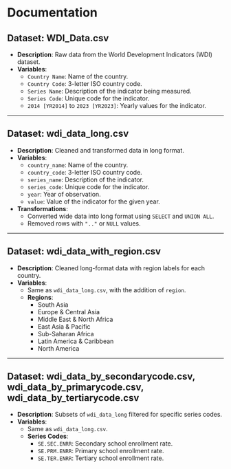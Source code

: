 # Documentation

## Dataset: WDI_Data.csv
- **Description**: Raw data from the World Development Indicators (WDI) dataset.
- **Variables**:
  - `Country Name`: Name of the country.
  - `Country Code`: 3-letter ISO country code.
  - `Series Name`: Description of the indicator being measured.
  - `Series Code`: Unique code for the indicator.
  - `2014 [YR2014]` to `2023 [YR2023]`: Yearly values for the indicator.

---

## Dataset: wdi_data_long.csv
- **Description**: Cleaned and transformed data in long format.
- **Variables**:
  - `country_name`: Name of the country.
  - `country_code`: 3-letter ISO country code.
  - `series_name`: Description of the indicator.
  - `series_code`: Unique code for the indicator.
  - `year`: Year of observation.
  - `value`: Value of the indicator for the given year.
- **Transformations**:
  - Converted wide data into long format using `SELECT` and `UNION ALL`.
  - Removed rows with `".."` or `NULL` values.

---

## Dataset: wdi_data_with_region.csv
- **Description**: Cleaned long-format data with region labels for each country.
- **Variables**:
  - Same as `wdi_data_long.csv`, with the addition of `region`.
  - **Regions**:
    - South Asia
    - Europe & Central Asia
    - Middle East & North Africa
    - East Asia & Pacific
    - Sub-Saharan Africa
    - Latin America & Caribbean
    - North America

---

## Dataset: wdi_data_by_secondarycode.csv, wdi_data_by_primarycode.csv, wdi_data_by_tertiarycode.csv
- **Description**: Subsets of `wdi_data_long` filtered for specific series codes.
- **Variables**:
  - Same as `wdi_data_long.csv`.
  - **Series Codes**:
    - `SE.SEC.ENRR`: Secondary school enrollment rate.
    - `SE.PRM.ENRR`: Primary school enrollment rate.
    - `SE.TER.ENRR`: Tertiary school enrollment rate.




